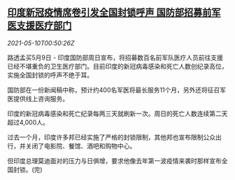 <!--1620608463000-->
[印度新冠疫情席卷引发全国封锁呼声 国防部招募前军医支援医疗部门](https://cn.reuters.com/article/india-pandemic-0509-sun-idCNKBS2CR01R)
------

<div><i>2021-05-10T00:50:26Z</i></div><p>路透孟买5月9日 - 印度国防部周日宣布，将招募数百名前军队医疗人员前往支援已经不堪重负的卫生医疗部门。目前印度的新冠病毒感染和死亡人数创纪录高位，实施全国封锁的呼声不绝于耳。</p><p>国防部在一份新闻稿中称，预计约400名军医将最长服务11个月，另外还将征召军医提供线上咨询服务。</p><p>印度的新冠病毒感染和死亡纪录每两三天就刷新一次。周日的死亡人数连续第二天超过4,000人。</p><p>过去一个月，印度许多邦已经实施了严格的封锁限制，其他邦也宣布限制公众出行，并关闭了电影院、餐馆、酒吧和购物中心。</p><p>但印度总理莫迪面对的压力与日俱增，要求他像去年第一波疫情来袭时那样宣布全国封锁。(完)</p>
